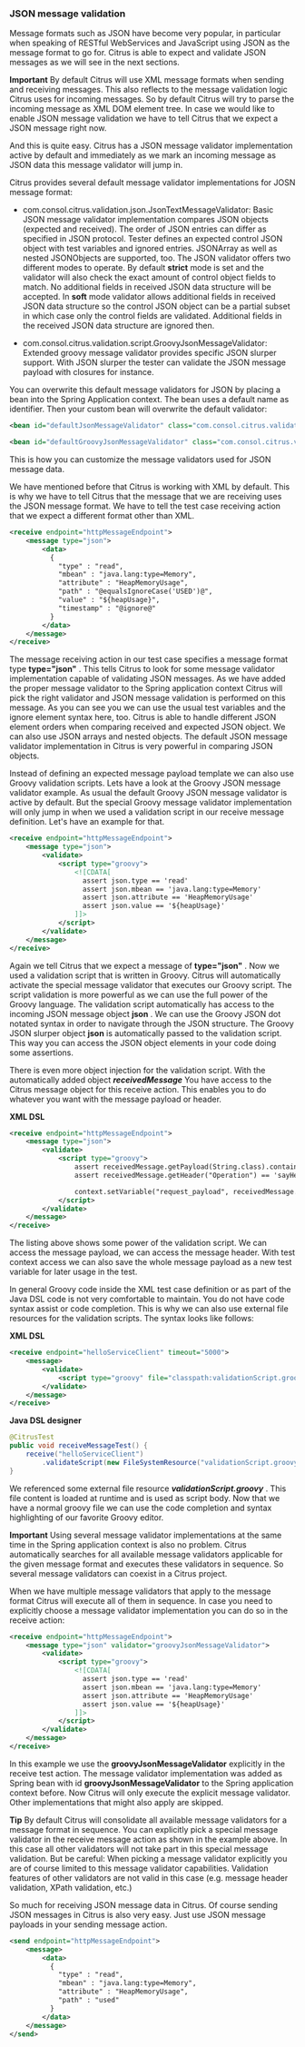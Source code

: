 ### JSON message validation

Message formats such as JSON have become very popular, in particular when speaking of RESTful WebServices and JavaScript using JSON as the message format to go for. Citrus is able to expect and validate JSON messages as we will see in the next sections.

**Important**
By default Citrus will use XML message formats when sending and receiving messages. This also reflects to the message validation logic Citrus uses for incoming messages. So by default Citrus will try to parse the incoming message as XML DOM element tree. In case we would like to enable JSON message validation we have to tell Citrus that we expect a JSON message right now.

And this is quite easy. Citrus has a JSON message validator implementation active by default and immediately as we mark an incoming message as JSON data this message validator will jump in.

Citrus provides several default message validator implementations for JOSN message format:

* com.consol.citrus.validation.json.JsonTextMessageValidator: Basic JSON message validator implementation compares JSON objects (expected and received). The order of JSON entries can differ as specified in JSON protocol. Tester defines an expected control JSON object with test variables and ignored entries. JSONArray as well as nested JSONObjects are supported, too. The JSON validator offers two different modes to operate. By default **strict** mode is set and the validator will also check the exact amount of control object fields to match. No additional fields in received JSON data structure will be accepted. In **soft** mode validator allows additional fields in received JSON data structure so the control JSON object can be a partial subset in which case only the control fields are validated. Additional fields in the received JSON data structure are ignored then.

* com.consol.citrus.validation.script.GroovyJsonMessageValidator: Extended groovy message validator provides specific JSON slurper support. With JSON slurper the tester can validate the JSON message payload with closures for instance.



You can overwrite this default message validators for JSON by placing a bean into the Spring Application context. The bean uses a default name as identifier. Then your custom bean will overwrite the default validator:

```xml
<bean id="defaultJsonMessageValidator" class="com.consol.citrus.validation.json.JsonTextMessageValidator"/>
```

```xml
<bean id="defaultGroovyJsonMessageValidator" class="com.consol.citrus.validation.script.GroovyJsonMessageValidator"/>
```

This is how you can customize the message validators used for JSON message data.

We have mentioned before that Citrus is working with XML by default. This is why we have to tell Citrus that the message that we are receiving uses the JSON message format. We have to tell the test case receiving action that we expect a different format other than XML.

```xml
<receive endpoint="httpMessageEndpoint">
    <message type="json">
        <data>
          {
            "type" : "read",
            "mbean" : "java.lang:type=Memory",
            "attribute" : "HeapMemoryUsage",
            "path" : "@equalsIgnoreCase('USED')@",
            "value" : "${heapUsage}",
            "timestamp" : "@ignore@"
          }
        </data>
    </message>
</receive>
```

The message receiving action in our test case specifies a message format type **type="json"** . This tells Citrus to look for some message validator implementation capable of validating JSON messages. As we have added the proper message validator to the Spring application context Citrus will pick the right validator and JSON message validation is performed on this message. As you can see you we can use the usual test variables and the ignore element syntax here, too. Citrus is able to handle different JSON element orders when comparing received and expected JSON object. We can also use JSON arrays and nested objects. The default JSON message validator implementation in Citrus is very powerful in comparing JSON objects.

Instead of defining an expected message payload template we can also use Groovy validation scripts. Lets have a look at the Groovy JSON message validator example. As usual the default Groovy JSON message validator is active by default. But the special Groovy message validator implementation will only jump in when we used a validation script in our receive message definition. Let's have an example for that.

```xml
<receive endpoint="httpMessageEndpoint">
    <message type="json">
        <validate>
            <script type="groovy">
                <![CDATA[
                  assert json.type == 'read'
                  assert json.mbean == 'java.lang:type=Memory'
                  assert json.attribute == 'HeapMemoryUsage'
                  assert json.value == '${heapUsage}'
                ]]>
            </script>
        </validate>
    </message>
</receive>
```

Again we tell Citrus that we expect a message of **type="json"** . Now we used a validation script that is written in Groovy. Citrus will automatically activate the special message validator that executes our Groovy script. The script validation is more powerful as we can use the full power of the Groovy language. The validation script automatically has access to the incoming JSON message object **json** . We can use the Groovy JSON dot notated syntax in order to navigate through the JSON structure. The Groovy JSON slurper object **json** is automatically passed to the validation script. This way you can access the JSON object elements in your code doing some assertions.

There is even more object injection for the validation script. With the automatically added object ***receivedMessage*** You have access to the Citrus message object for this receive action. This enables you to do whatever you want with the message payload or header.

**XML DSL** 

```xml
<receive endpoint="httpMessageEndpoint">
    <message type="json">
        <validate>
            <script type="groovy">
                assert receivedMessage.getPayload(String.class).contains("Hello Citrus!")
                assert receivedMessage.getHeader("Operation") == 'sayHello'

                context.setVariable("request_payload", receivedMessage.getPayload(String.class))
            </script>
        </validate>
    </message>
</receive>
```

The listing above shows some power of the validation script. We can access the message payload, we can access the message header. With test context access we can also save the whole message payload as a new test variable for later usage in the test.

In general Groovy code inside the XML test case definition or as part of the Java DSL code is not very comfortable to maintain. You do not have code syntax assist or code completion. This is why we can also use external file resources for the validation scripts. The syntax looks like follows:

**XML DSL** 

```xml
<receive endpoint="helloServiceClient" timeout="5000">
    <message>
        <validate>
            <script type="groovy" file="classpath:validationScript.groovy"/>
        </validate>
    </message>
</receive>
```

**Java DSL designer** 

```java
@CitrusTest
public void receiveMessageTest() {
    receive("helloServiceClient")
        .validateScript(new FileSystemResource("validationScript.groovy"));
}
```

We referenced some external file resource ***validationScript.groovy*** . This file content is loaded at runtime and is used as script body. Now that we have a normal groovy file we can use the code completion and syntax highlighting of our favorite Groovy editor.

**Important**
Using several message validator implementations at the same time in the Spring application context is also no problem. Citrus automatically searches for all available message validators applicable for the given message format and executes these validators in sequence. So several message validators can coexist in a Citrus project.

When we have multiple message validators that apply to the message format Citrus will execute all of them in sequence. In case you need to explicitly choose a message validator implementation you can do so in the receive action:

```xml
<receive endpoint="httpMessageEndpoint">
    <message type="json" validator="groovyJsonMessageValidator">
        <validate>
            <script type="groovy">
                <![CDATA[
                  assert json.type == 'read'
                  assert json.mbean == 'java.lang:type=Memory'
                  assert json.attribute == 'HeapMemoryUsage'
                  assert json.value == '${heapUsage}'
                ]]>
            </script>
        </validate>
    </message>
</receive>
```

In this example we use the **groovyJsonMessageValidator** explicitly in the receive test action. The message validator implementation was added as Spring bean with id **groovyJsonMessageValidator** to the Spring application context before. Now Citrus will only execute the explicit message validator. Other implementations that might also apply are skipped.

**Tip**
By default Citrus will consolidate all available message validators for a message format in sequence. You can explicitly pick a special message validator in the receive message action as shown in the example above. In this case all other validators will not take part in this special message validation. But be careful: When picking a message validator explicitly you are of course limited to this message validator capabilities. Validation features of other validators are not valid in this case (e.g. message header validation, XPath validation, etc.)

So much for receiving JSON message data in Citrus. Of course sending JSON messages in Citrus is also very easy. Just use JSON message payloads in your sending message action.

```xml
<send endpoint="httpMessageEndpoint">
    <message>
        <data>
          {
            "type" : "read",
            "mbean" : "java.lang:type=Memory",
            "attribute" : "HeapMemoryUsage",
            "path" : "used"
          }
        </data>
    </message>
</send>
```

